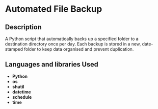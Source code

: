 <h1>Automated File Backup</h1>

<h2>Description</h2>
A Python script that automatically backs up a specified folder to a destination directory once per day. Each backup is stored in a new, date-stamped folder to keep data organised and prevent duplication.
<br />


<h2>Languages and libraries Used</h2>

- <b>Python</b> 
- <b>os</b>
- <b>shutil</b>
- <b>datetime</b>
- <b>schedule</b>
- <b>time</b>
